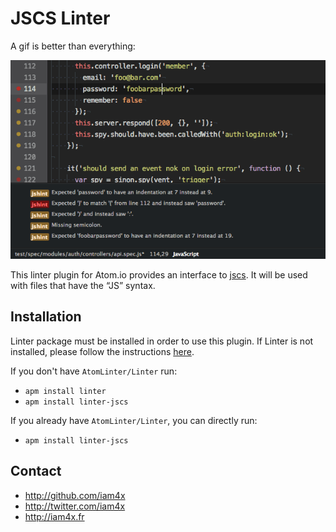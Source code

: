 JSCS Linter
===========

A gif is better than everything:

![linter-jscs](example.gif)

This linter plugin for Atom.io provides an interface to [jscs](https://github.com/mdevils/node-jscs). It will be used with files that have the “JS” syntax.

## Installation
Linter package must be installed in order to use this plugin. If Linter is not installed, please follow the instructions [here](https://github.com/AtomLinter/Linter).

If you don't have `AtomLinter/Linter` run:

* `apm install linter`
* `apm install linter-jscs`

If you already have `AtomLinter/Linter`, you can directly run:

* `apm install linter-jscs`

## Contact
* http://github.com/iam4x
* http://twitter.com/iam4x
* http://iam4x.fr
